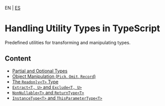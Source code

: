 <!-- MULTILANGUAJE MENU START -->
EN | [ES](https://lckpig.gitbook.io/es-practical-dev-handbook/typescript/utility-types)
<!-- MULTILANGUAJE MENU END -->

# Handling Utility Types in TypeScript

Predefined utilities for transforming and manipulating types.

## Content
* [Partial and Optional Types](partial-required.md)
* [Object Manipulation (`Pick`, `Omit`, `Record`)](pick-omit-record.md)
* [The `Readonly<T>` Type](readonly-type.md)
* [`Extract<T, U>` and `Exclude<T, U>`](extract-exclude.md)
* [`NonNullable<T>` and `ReturnType<T>`](nonnullable-returntype.md)
* [`InstanceType<T>` and `ThisParameterType<T>`](instancetype-thisparametertype.md) 